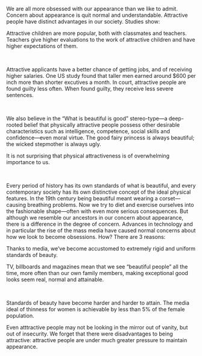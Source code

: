 <p>
	We are all more obsessed with our appearance than we like to admit. Concern about appearance is quit normal and understandable. Attractive people have distinct advantages in our society. Studies show:
</p>
<p>
	Attractive children are more popular, both with classmates and teachers. Teachers give higher evaluations to the work of attractive children and have higher expectations of them.
</p>
<p>
	<br />
</p>
<p>
	Attractive applicants have a better chance of getting jobs, and of receiving higher salaries. One US study found that taller men earned around $600 per inch more than shorter excutives a month. In court, attractive people are found guilty less often. When found guilty, they receive less severe sentences.
</p>
<p>
	<br />
</p>
<p>
	We also believe in the “What is beautiful is good” stereo-type—a deep-rooted belief that physically attractive people possess other desirable characteristics such as intelligence, competence, social skills and confidence—even moral virtue. The good fairy princess is always beautiful; the wicked stepmother is always ugly.
</p>
<p>
	It is not surprising that physical attractiveness is of overwhelming importance to us.
</p>
<p>
	<br />
</p>
<p>
	Every period of history has its own standards of what is beautiful, and every contemporary society has its own distinctive concept of the ideal physical features. In the 19th century being beautiful meant wearing a corset—causing breathing problems. Now we try to diet and exercise ourselves into the fashionable shape—often with even more serious consequences. But although we resemble our ancestors in our concern about appearance, there is a difference in the degree of concern. Advances in technology and in particular the rise of the mass media have caused normal concerns about how we look to become obsessions. How? There are 3 reasons:
</p>
<p>
	Thanks to media, we’ve become accustomed to extremely rigid and uniform standards of beauty.
</p>
<p>
	TV, billboards and magazines mean that we see “beautiful people” all the time, more often than our own family members, making exceptional good looks seem real, normal and attainable.
</p>
<p>
	<br />
</p>
<p>
	Standards of beauty have become harder and harder to attain. The media ideal of thinness for women is achievable by less than 5% of the female population.
</p>
<p>
	Even atttractive people may not be looking in the mirror out of vanity, but out of insecurity. We forget that there were disadvantages to being attractive: attractive people are under much greater pressure to maintain appearance.
</p>